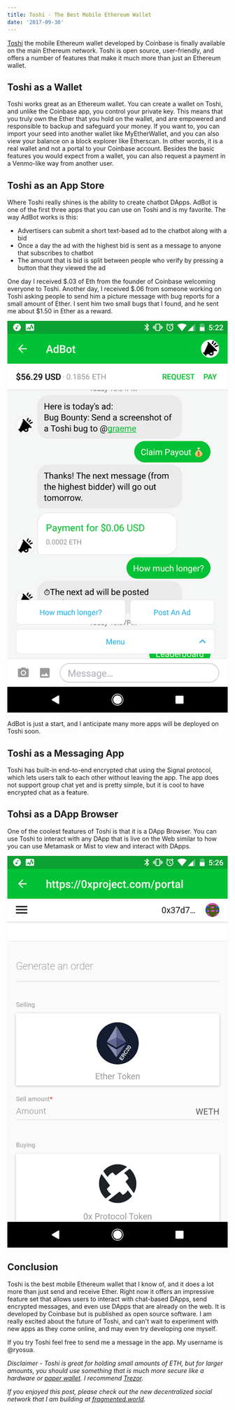 ```yaml
---
title: Toshi - The Best Mobile Ethereum Wallet
date: '2017-09-30'
---
```


[Toshi](https://www.toshi.org/) the mobile Ethereum wallet developed by Coinbase is finally available on the main Ethereum network. Toshi is open source, user-friendly, and offers a number of features that make it much more than just an Ethereum wallet.

## Toshi as a Wallet

Toshi works great as an Ethereum wallet. You can create a wallet on Toshi, and unlike the Coinbase app, you control your private key. This means that you truly own the Ether that you hold on the wallet, and are empowered and responsible to backup and safeguard your money. If you want to, you can import your seed into another wallet like MyEtherWallet, and you can also view your balance on a block explorer like Etherscan. In other words, it is a real wallet and not a portal to your Coinbase account. Besides the basic features you would expect from a wallet, you can also request a payment in a Venmo-like way from another user.

## Toshi as an App Store

Where Toshi really shines is the ability to create chatbot DApps. AdBot is one of the first three apps that you can use on Toshi and is my favorite. The way AdBot works is this:

- Advertisers can submit a short text-based ad to the chatbot along with a bid
- Once a day the ad with the highest bid is sent as a message to anyone that subscribes to chatbot
- The amount that is bid is split between people who verify by pressing a button that they viewed the ad

One day I received $.03 of Eth from the founder of Coinbase welcoming everyone to Toshi. Another day, I received $.06 from someone working on Toshi asking people to send him a picture message with bug reports for a small amount of Ether. I sent him two small bugs that I found, and he sent me about \$1.50 in Ether as a reward.

![adbot-1](./adbot-1.png)

AdBot is just a start, and I anticipate many more apps will be deployed on Toshi soon.

## Toshi as a Messaging App

Toshi has built-in end-to-end encrypted chat using the Signal protocol, which lets users talk to each other without leaving the app. The app does not support group chat yet and is pretty simple, but it is cool to have encrypted chat as a feature.

## Tohsi as a DApp Browser

One of the coolest features of Toshi is that it is a DApp Browser. You can use Toshi to interact with any DApp that is live on the Web similar to how you can use Metamask or Mist to view and interact with DApps.

![0x](./0x.png)

## Conclusion

Toshi is the best mobile Ethereum wallet that I know of, and it does a lot more than just send and receive Ether. Right now it offers an impressive feature set that allows users to interact with chat-based DApps, send encrypted messages, and even use DApps that are already on the web. It is developed by Coinbase but is published as open source software. I am really excited about the future of Toshi, and can't wait to experiment with new apps as they come online, and may even try developing one myself.

If you try Toshi feel free to send me a message in the app. My username is @ryosua.

_Disclaimer - Toshi is great for holding small amounts of ETH, but for larger amounts, you should use something that is much more secure like a hardware or [paper wallet](https://www.callmegwei.com/2017/12/23/crypto-101-paper-wallets/). I recommend [Trezor](https://trezor.io/)._

_If you enjoyed this post, please check out the new decentralized social network that I am building at [fragmented.world](http://www.fragmented.world/)._
